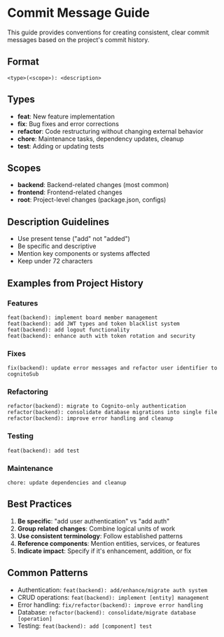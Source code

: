 # Commit Message Guide

This guide provides conventions for creating consistent, clear commit messages based on the project's commit history.

## Format

```
<type>(<scope>): <description>
```

## Types

- **feat**: New feature implementation
- **fix**: Bug fixes and error corrections  
- **refactor**: Code restructuring without changing external behavior
- **chore**: Maintenance tasks, dependency updates, cleanup
- **test**: Adding or updating tests

## Scopes

- **backend**: Backend-related changes (most common)
- **frontend**: Frontend-related changes
- **root**: Project-level changes (package.json, configs)

## Description Guidelines

- Use present tense ("add" not "added")
- Be specific and descriptive
- Mention key components or systems affected
- Keep under 72 characters

## Examples from Project History

### Features
```
feat(backend): implement board member management
feat(backend): add JWT types and token blacklist system
feat(backend): add logout functionality
feat(backend): enhance auth with token rotation and security
```

### Fixes
```
fix(backend): update error messages and refactor user identifier to cognitoSub
```

### Refactoring
```
refactor(backend): migrate to Cognito-only authentication
refactor(backend): consolidate database migrations into single file
refactor(backend): improve error handling and cleanup
```

### Testing
```
feat(backend): add test
```

### Maintenance
```
chore: update dependencies and cleanup
```

## Best Practices

1. **Be specific**: "add user authentication" vs "add auth"
2. **Group related changes**: Combine logical units of work
3. **Use consistent terminology**: Follow established patterns
4. **Reference components**: Mention entities, services, or features
5. **Indicate impact**: Specify if it's enhancement, addition, or fix

## Common Patterns

- Authentication: `feat(backend): add/enhance/migrate auth system`
- CRUD operations: `feat(backend): implement [entity] management`
- Error handling: `fix/refactor(backend): improve error handling`
- Database: `refactor(backend): consolidate/migrate database [operation]`
- Testing: `feat(backend): add [component] test`